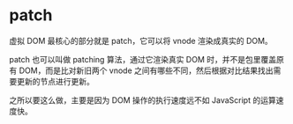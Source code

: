 # patch

虚拟 DOM 最核心的部分就是 patch，它可以将 vnode 渲染成真实的 DOM。

patch 也可以叫做 patching 算法，通过它渲染真实 DOM 时，并不是包里覆盖原有 DOM，而是比对新旧两个 vnode 之间有哪些不同，然后根据对比结果找出需要更新的节点进行更新。

之所以要这么做，主要是因为 DOM 操作的执行速度远不如 JavaScript 的运算速度快。